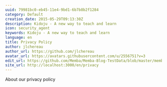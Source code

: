 ```yaml
---
uuid: 79981bc0-eb45-11e4-9bd1-6b7b8b2f1284
category: Default
creation_date: 2015-05-29T09:13:30Z
description: Kidoju - A new way to teach and learn
icon: security_agent
keywords: Kidoju - A new way to teach and learn
language: en
title: Privacy Policy
author: jlchereau
author_url: https://github.com/jlchereau
avatar_url: https://avatars.githubusercontent.com/u/2556751?v=3
edit_url: https://github.com/Memba/Memba-Blog-TestData/blob/master/memba/en/pages/privacy.md
site_url: http://localhost:3000/en/privacy
---
```

About our privacy policy